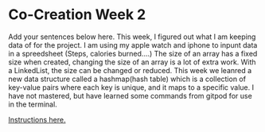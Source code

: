 # Co-Creation Week 2

Add your sentences below here.
This week, I figured out what I am keeping data of for the project. I am using my apple watch and iphone to inpunt data in a spreedsheet (Steps, calories burned....)
The size of an array has a fixed size when created, changing the size of an array is a lot of extra work.
With a LinkedList, the size can be changed or reduced. 
This week we leanred a new data structure called a hashmap(hash table) which is a collection of key-value pairs where each key is unique, and it maps to a specific value.
I have not mastered, but have learned some commands from gitpod for use in the terminal. 

[Instructions here.](https://github.com/TheEvergreenStateCollege/upper-division-cs/blob/main/dsa-23au/notes/docs/week-01/2023-09-28.md#practice-markdown-co-creation)
